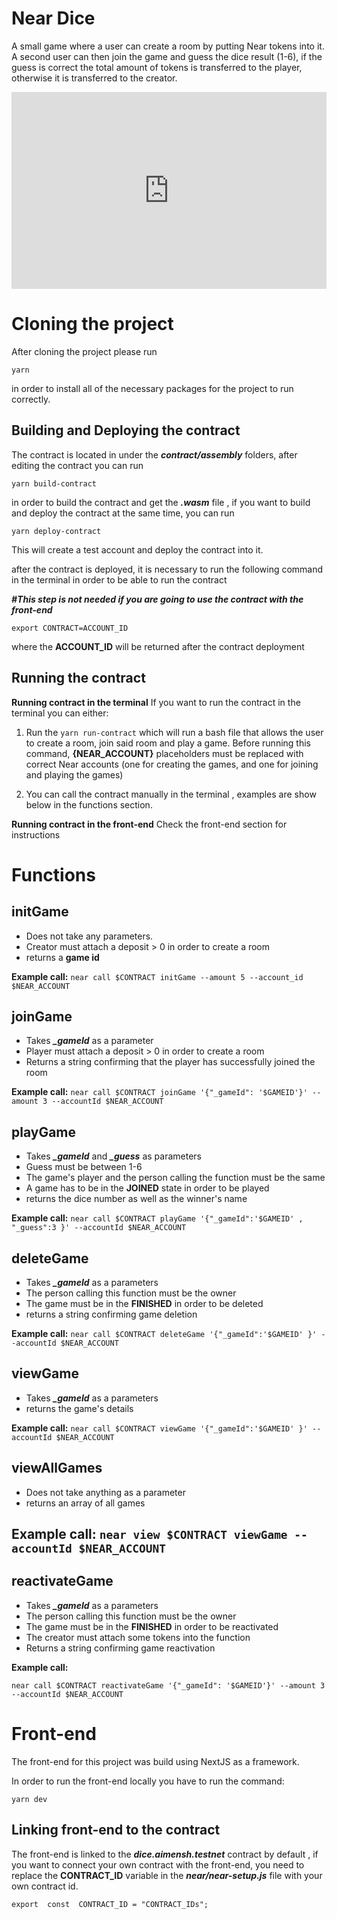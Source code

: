 
# Near Dice

A small game where a user can create a room by putting Near tokens into it. A second user can then join the game and guess the dice result (1-6), if the guess is correct the total amount of tokens is transferred to the player, otherwise it is transferred to the creator.



<div style="position: relative; padding-bottom: 62.5%; height: 0;"><iframe src="https://www.loom.com/embed/c59147126c5a4b9aa8956bae77739c2f" frameborder="0" webkitallowfullscreen mozallowfullscreen allowfullscreen style="position: absolute; top: 0; left: 0; width: 100%; height: 100%;"></iframe></div>


# Cloning the project
After cloning the project please run 

    yarn
in order to install all of the necessary packages for the project to run correctly.

## Building and Deploying the contract
The contract is located in under the ***contract/assembly*** folders, after editing the contract you can run

    yarn build-contract
in order to build the contract and get the ***.wasm*** file , if you want to build and deploy the contract at the same time, you can run 

    yarn deploy-contract
This will create a test account and deploy the contract into it.

after the contract is deployed, it is necessary to run the following command in the terminal in order to be able to run the contract

***#This step is not needed if you are going to use the contract with the front-end***

    export CONTRACT=ACCOUNT_ID
where the **ACCOUNT_ID** will be returned after the contract deployment

## Running the contract

**Running contract in the terminal**
If you want to run the contract in the terminal you can either:

 1. Run the `yarn run-contract` which will run a bash file that allows the user to create a room, join said room and play a game.
 Before running this command, **{NEAR_ACCOUNT}** placeholders must be replaced with correct Near accounts (one for creating the games, and one for joining and playing the games)
 
 2. You can call the contract manually in the terminal , examples are show below in the functions section.
 
**Running contract in the front-end**
Check the front-end section for instructions

# Functions
## initGame 

 - Does not take any parameters.
 - Creator must attach a deposit > 0 in order to create a room
 - returns a **game id**

**Example call:**
`near call $CONTRACT initGame --amount 5 --account_id $NEAR_ACCOUNT`


## joinGame

 - Takes ***_gameId*** as a parameter
 - Player must attach a deposit > 0 in order to create a room
 - Returns a string confirming that the player has successfully joined the room

**Example call:**
`near call $CONTRACT joinGame '{"_gameId": '$GAMEID'}' --amount 3 --accountId $NEAR_ACCOUNT`

## playGame 

 - Takes ***_gameId*** and ***_guess*** as parameters
 - Guess must be between 1-6
 - The game's player and the person calling the function must be the same
 - A game has to be in the **JOINED** state in order to be played
 - returns the dice number as well as the winner's name
 
**Example call:**
`near call $CONTRACT playGame '{"_gameId":'$GAMEID' , "_guess":3 }' --accountId $NEAR_ACCOUNT`

## deleteGame 

 - Takes ***_gameId*** as  a parameters
 - The person calling this function must be the owner 
 - The game must be in the **FINISHED** in order to be deleted
 - returns a string confirming game deletion

 **Example call:**
`near call $CONTRACT deleteGame '{"_gameId":'$GAMEID' }' --accountId $NEAR_ACCOUNT`
 
## viewGame 
 - Takes ***_gameId*** as  a parameters
 - returns the game's details
 
 **Example call:**
`near call $CONTRACT viewGame '{"_gameId":'$GAMEID' }' --accountId $NEAR_ACCOUNT`
 
## viewAllGames 
 - Does not take anything as a parameter
 - returns an array of all games

**Example call:** 
`near view $CONTRACT viewGame --accountId $NEAR_ACCOUNT`
 - 
## reactivateGame 
 - Takes ***_gameId*** as  a parameters
 - The person calling this function must be the owner 
 - The game must be in the **FINISHED** in order to be reactivated
 - The creator must attach some tokens into the function
 - Returns a string confirming game reactivation

**Example call:**

`near call $CONTRACT reactivateGame '{"_gameId": '$GAMEID'}' --amount 3 --accountId $NEAR_ACCOUNT`


# Front-end
The front-end for this project was build using NextJS as a framework.

In order to run the front-end locally you have to run the command:

    yarn dev

 

## Linking front-end to the contract
The front-end is linked to the 	***dice.aimensh.testnet*** contract by default ,  if you want to connect your own contract with the front-end, you need to replace the **CONTRACT_ID** variable in the ***near/near-setup.js*** file with your own contract id.

    export  const  CONTRACT_ID = "CONTRACT_IDs";

